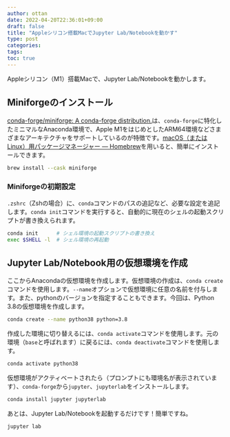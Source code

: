 ```yaml
---
author: ottan
date: 2022-04-20T22:36:01+09:00
draft: false
title: "Appleシリコン搭載MacでJupyter Lab/Notebookを動かす"
type: post
categories:
tags:
toc: true
---
```


Appleシリコン（M1）搭載Macで、Jupyter Lab/Notebookを動かします。

## Miniforgeのインストール

[conda-forge/miniforge: A conda-forge distribution.](https://github.com/conda-forge/miniforge)は、`conda-forge`に特化したミニマルなAnaconda環境で、Apple M1をはじめとしたARM64環境などさまざまなアーキテクチャをサポートしているのが特徴です。[macOS（またはLinux）用パッケージマネージャー — Homebrew](https://brew.sh/index_ja)を用いると、簡単にインストールできます。

```zsh
brew install --cask miniforge
```

### Miniforgeの初期設定

`.zshrc`（Zshの場合）に、`conda`コマンドのパスの追記など、必要な設定を追記します。`conda init`コマンドを実行すると、自動的に現在のシェルの起動スクリプトが書き換えられます。

```zsh
conda init      # シェル環境の起動スクリプトの書き換え
exec $SHELL -l  # シェル環境の再起動
```

## Jupyter Lab/Notebook用の仮想環境を作成

ここからAnacondaの仮想環境を作成します。仮想環境の作成は、`conda create`コマンドを使用します。`--name`オプションで仮想環境に任意の名前を付与します。また、pythonのバージョンを指定することもできます。今回は、Python 3.8の仮想環境を作成します。

```zsh
conda create --name python38 python=3.8
```

作成した環境に切り替えるには、`conda activate`コマンドを使用します。元の環境（`base`と呼ばれます）に戻るには、`conda deactivate`コマンドを使用します。

```zsh
conda activate python38
```

仮想環境がアクティベートされたら（プロンプトにも環境名が表示されています）、`conda-forge`から`jupyter`、`jupyterlab`をインストールします。

```zsh
conda install jupyter jupyterlab
```

あとは、Jupyter Lab/Notebookを起動するだけです！簡単ですね。

```zsh
jupyter lab
```
